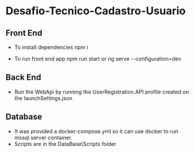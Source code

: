 # Desafio-Tecnico-Cadastro-Usuario

## Front End

* To install dependencies
npm i 

* To run front end app
npm run start 
or
ng serve --configuration=dev 

## Back End
* Run the WebApi by running the UserRegistration.API profile created on the launchSettings.json

## Database
* It was provided a docker-compose.yml so it can use docker to run mssql server container. 
* Scripts are in the DataBase\Scripts folder